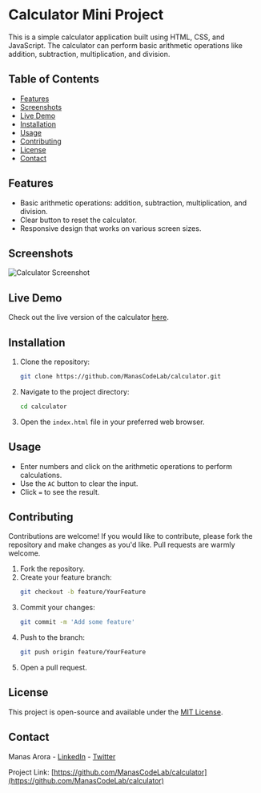 # Calculator Mini Project

This is a simple calculator application built using HTML, CSS, and JavaScript. The calculator can perform basic arithmetic operations like addition, subtraction, multiplication, and division.

## Table of Contents

- [Features](#features)
- [Screenshots](#screenshots)
- [Live Demo](#live-demo)
- [Installation](#installation)
- [Usage](#usage)
- [Contributing](#contributing)
- [License](#license)
- [Contact](#contact)

## Features

- Basic arithmetic operations: addition, subtraction, multiplication, and division.
- Clear button to reset the calculator.
- Responsive design that works on various screen sizes.

## Screenshots

![Calculator Screenshot](/screenshot)

## Live Demo

Check out the live version of the calculator [here](https://git.manas.eu.org).

## Installation

1. Clone the repository:
    ```bash
    git clone https://github.com/ManasCodeLab/calculator.git
    ```
2. Navigate to the project directory:
    ```bash
    cd calculator
    ```
3. Open the `index.html` file in your preferred web browser.

## Usage

- Enter numbers and click on the arithmetic operations to perform calculations.
- Use the `AC` button to clear the input.
- Click `=` to see the result.

## Contributing

Contributions are welcome! If you would like to contribute, please fork the repository and make changes as you'd like. Pull requests are warmly welcome.

1. Fork the repository.
2. Create your feature branch:
    ```bash
    git checkout -b feature/YourFeature
    ```
3. Commit your changes:
    ```bash
    git commit -m 'Add some feature'
    ```
4. Push to the branch:
    ```bash
    git push origin feature/YourFeature
    ```
5. Open a pull request.

## License

This project is open-source and available under the [MIT License](LICENSE).

## Contact

Manas Arora - [LinkedIn](https://bit.ly/manas_link) - [Twitter](https://bit.ly/manas_twit)

Project Link: [https://github.com/ManasCodeLab/calculator](https://github.com/ManasCodeLab/calculator)
